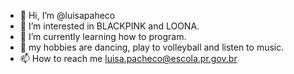 - 👋 Hi, I’m @luisapaheco
- 👀 I’m interested in BLACKPINK and LOONA.
- 🌱 I’m currently learning how to program.
- 💞️ my hobbies are dancing, play to volleyball and listen to music.
- 📫 How to reach me luisa.pacheco@escola.pr.gov.br

<!---
luisapaheco/luisapaheco is a ✨ special ✨ repository because its `README.md` (this file) appears on your GitHub profile.
You can click the Preview link to take a look at your changes.
--->
